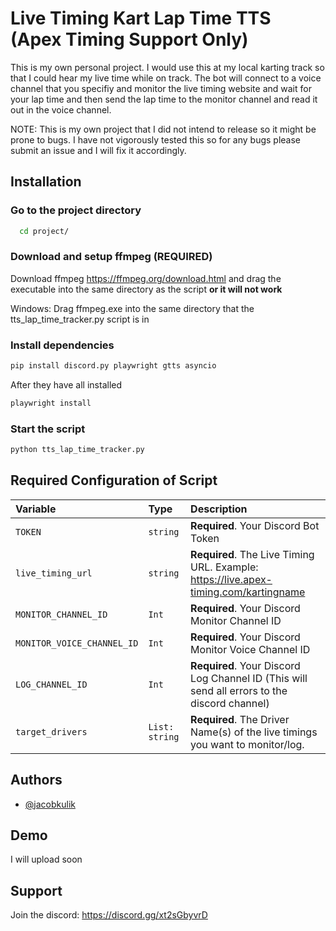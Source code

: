 # Live Timing Kart Lap Time TTS (Apex Timing Support Only)

This is my own personal project. I would use this at my local karting track so that I could hear my live time while on track. The bot will connect to a voice channel that you specifiy and monitor the live timing website and wait for your lap time and then send the lap time to the monitor channel and read it out in the voice channel. 

NOTE: This is my own project that I did not intend to release so it might be prone to bugs. I have not vigorously tested this so for any bugs please submit an issue and I will fix it accordingly. 


## Installation

### Go to the project directory

```bash
  cd project/
```

### Download and setup ffmpeg (REQUIRED)

Download ffmpeg https://ffmpeg.org/download.html and drag the executable into the same directory as the script **or it will not work**

Windows: Drag ffmpeg.exe into the same directory that the tts_lap_time_tracker.py script is in

### Install dependencies

```bash
pip install discord.py playwright gtts asyncio
```

After they have all installed

```bash
playwright install
```

### Start the script

```bash
python tts_lap_time_tracker.py
```


## Required Configuration of Script

| Variable | Type     | Description                |
| :-------- | :------- | :------------------------- |
| `TOKEN` | `string` | **Required**. Your Discord Bot Token |
| `live_timing_url` | `string` | **Required**. The Live Timing URL. Example: https://live.apex-timing.com/kartingname |
| `MONITOR_CHANNEL_ID` | `Int` | **Required**. Your Discord Monitor Channel ID |
| `MONITOR_VOICE_CHANNEL_ID` | `Int` | **Required**. Your Discord Monitor Voice Channel ID |
| `LOG_CHANNEL_ID` | `Int` | **Required**. Your Discord Log Channel ID (This will send all errors to the discord channel) |
| `target_drivers` | `List: string` | **Required**. The Driver Name(s) of the live timings you want to monitor/log.|



## Authors

- [@jacobkulik](https://github.com/jacobkulik)


## Demo

I will upload soon


## Support

Join the discord: https://discord.gg/xt2sGbyvrD

